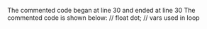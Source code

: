 The commented code began at line 30 and ended at line 30
The commented code is shown below:
			// float dot; 		// vars used in loop


